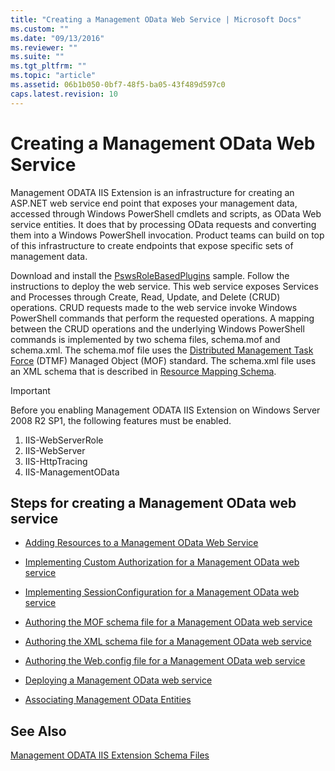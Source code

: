 ```yaml
---
title: "Creating a Management OData Web Service | Microsoft Docs"
ms.custom: ""
ms.date: "09/13/2016"
ms.reviewer: ""
ms.suite: ""
ms.tgt_pltfrm: ""
ms.topic: "article"
ms.assetid: 06b1b050-0bf7-48f5-ba05-43f489d597c0
caps.latest.revision: 10
---
```

# Creating a Management OData Web Service

Management ODATA IIS Extension is an infrastructure for creating an ASP.NET web service end point that exposes your management data, accessed through Windows PowerShell cmdlets and scripts, as OData Web service entities. It does that by processing OData requests and converting them into a Windows PowerShell invocation. Product teams can build on top of this infrastructure to create endpoints that expose specific sets of management data.

 Download and install the [PswsRoleBasedPlugins](http://go.microsoft.com/fwlink/?LinkId=243041) sample. Follow the instructions to deploy the web service. This web service exposes Services and Processes through Create, Read, Update, and Delete (CRUD) operations. CRUD requests made to the web service invoke  Windows PowerShell commands that perform the requested operations. A mapping between the CRUD operations and the underlying Windows PowerShell commands is implemented by two schema files, schema.mof and schema.xml. The schema.mof file uses the [Distributed Management  Task Force](http://go.microsoft.com/fwlink/?linkid=233129) (DTMF) Managed Object (MOF) standard. The schema.xml file uses an XML schema that is described in [Resource Mapping Schema](./resource-mapping-schema.md).

> [!IMPORTANT]
> Before you enabling Management ODATA IIS Extension on Windows Server 2008 R2 SP1, the following features must be enabled.
>
> 1.  IIS-WebServerRole
> 2.  IIS-WebServer
> 3.  IIS-HttpTracing
> 4.  IIS-ManagementOData

## Steps for creating a Management OData web service

- [Adding Resources to a Management OData Web Service](./adding-resources-to-a-management-odata-web-service.md)

- [Implementing Custom Authorization for a Management OData web service](./implementing-custom-authorization-for-a-management-odata-web-service.md)

- [Implementing SessionConfiguration for a Management OData web service](./implementing-sessionconfiguration-for-a-management-odata-web-service.md)

- [Authoring the MOF schema file for a Management OData web service](./authoring-the-mof-schema-file-for-a-management-odata-web-service.md)

- [Authoring the XML schema file for a Management OData web service](./authoring-the-xml-schema-file-for-a-management-odata-web-service.md)

- [Authoring the Web.config file for a Management OData web service](./authoring-the-web-config-file-for-a-management-odata-web-service.md)

- [Deploying a Management OData web service](./deploying-a-management-odata-web-service.md)

- [Associating Management OData Entities](./associating-management-odata-entities.md)

## See Also

 [Management ODATA IIS Extension Schema Files](./management-odata-iis-extension-schema-files.md)